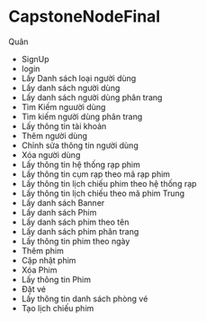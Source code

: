 # CapstoneNodeFinal
Quân 
+ SignUp
+ login 
+ Lấy Danh sách loại người dùng
+ Lấy danh sách người dùng
+ Lấy danh sách người dùng phân trang
+ Tìm Kiếm nguười dùng
+ Tìm kiếm người dùng phân trang
+ Lấy thông tin tài khoản
+ Thêm người dùng
+ Chỉnh sửa thông tin người dùng
+ Xóa người dùng
+ Lấy thông tin hệ thống rạp  phim
+ Lấy thông tin cụm rạp theo mã rạp phim
+ Lấy thông tin lịch chiếu phim theo hệ thống rạp
+ Lấy thông tin lịch chiếu theo mã phim
Trung
+ Lấy danh sách Banner
+ Lấy danh sách Phim
+ Lấy danh sách phim theo tên
+ Lấy danh sách phim phân trang
+ Lấy thông tin phim theo ngày
+ Thêm phim
+ Cập nhật phim
+ Xóa Phim
+ Lấy thông tin Phim
+ Đặt vé
+ Lấy thông tin danh sách phòng vé
+ Tạo lịch chiếu phim
